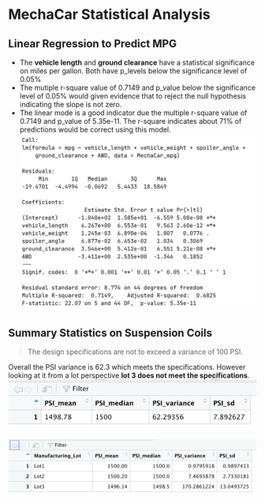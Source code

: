 # MechaCar Statistical Analysis

## Linear Regression to Predict MPG 
- The **vehicle length** and **ground clearance** have a statistical significance on miles per gallon. Both  have p_levels below the significance level of 0.05% 
- The mutiple r-square value of 0.7149 and p_value below the significance level of 0.05% would given evidence that to reject the null hypothesis indicating the slope is not zero. 
- The linear mode is a good indicator due the multiple r-square value of 0.7149 and p_value of 5.35e-11. The r-square indicates about 71% of predictions would be correct using this model. 
![MPG Regression](Images/Regression.png)


## Summary Statistics on Suspension Coils 
>  The design specifications are not to exceed a variance of 100 PSI. 

Overall the PSI variance is 62.3 which meets the specifications. However looking at it from a lot perspective **lot 3 does not meet the specifications**. 
![summary](Images/total_summary.png)


![lot_summary](Images/lot_summary.png)